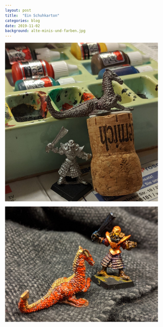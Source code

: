 ```yaml
---
layout: post
title:  "Ein Schuhkarton"
categories: blog
date: 2019-11-02
background: alte-minis-und-farben.jpg
---
```


![Alte Minis](alte-minis-und-farben.jpg)

![Angemalt](angemalt.jpg)
